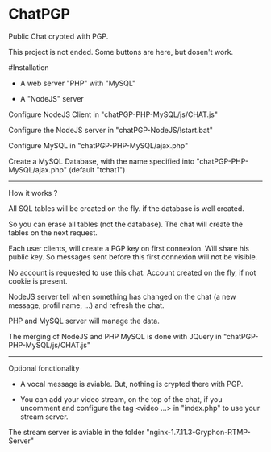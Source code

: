 # ChatPGP
 Public Chat crypted with PGP. 
 
 This project is not ended. Some buttons are here, but dosen't work.

#Installation

- A web server "PHP" with "MySQL"

- A "NodeJS" server

Configure NodeJS Client in "chatPGP-PHP-MySQL/js/CHAT.js"

Configure the NodeJS server in "chatPGP-NodeJS/!start.bat"

Configure MySQL in "chatPGP-PHP-MySQL/ajax.php"

Create a MySQL Database, with the name specified into "chatPGP-PHP-MySQL/ajax.php" (default "tchat1")
___________________

How it works ?

All SQL tables will be created on the fly. if the database is well created.

So you can erase all tables (not the database). The chat will create the tables on the next request.

Each user clients, will create a PGP key on first connexion. Will share his public key. So messages sent before this first connexion will not be visible.

No account is requested to use this chat. Account created on the fly, if not cookie is present.

NodeJS server tell when something has changed on the chat (a new message, profil name, ...) and refresh the chat.

PHP and MySQL server will manage the data. 

The merging of NodeJS and PHP MySQL is done with JQuery in "chatPGP-PHP-MySQL/js/CHAT.js"

________________

Optional fonctionality 

- A vocal message is aviable. But, nothing is crypted there with PGP.

- You can add your video stream, on the top of the chat, if you uncomment and configure the tag <video ...></video> in "index.php" to use your stream server.

The stream server is aviable in the folder "nginx-1.7.11.3-Gryphon-RTMP-Server"
